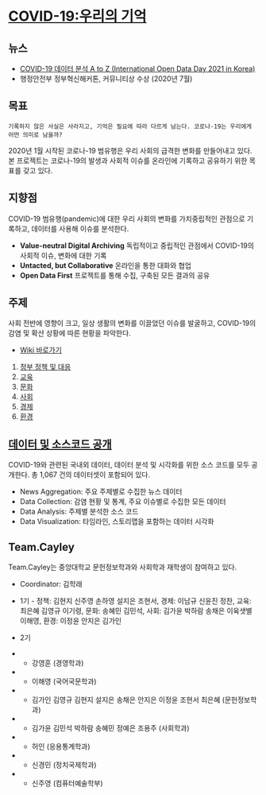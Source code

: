 # [COVID-19:우리의 기억](http://okfn.kr/projects/covid-19-our-memory/)


## 뉴스
* [COVID-19 데이터 분석 A to Z (International Open Data Day 2021 in Korea)](http://okfn.kr/2021/02/23/%ec%98%a4%ed%94%88%eb%8d%b0%ec%9d%b4%ed%84%b0%eb%8d%b0%ec%9d%b4-2021-2/)
* 행정안전부 정부혁신해커톤, 커뮤니티상 수상 (2020년 7월)

## 목표

```
기록하지 않은 사실은 사라지고, 기억은 필요에 따라 다르게 남는다. 코로나-19는 우리에게 어떤 의미로 남을까?
```
2020년 1월 시작된 코로나-19 범유행은 우리 사회의 급격한 변화를 만들어내고 있다. 본 프로젝트는 코로나-19의 발생과 사회적 이슈를 온라인에 기록하고 공유하기 위한 목표를 갖고 있다. 


## 지향점 
COVID-19 범유행(pandemic)에 대한 우리 사회의 변화를 가치중립적인 관점으로 기록하고, 데이터를 사용해 이슈를 분석한다. 

* **Value-neutral Digital Archiving** 독립적이고 중립적인 관점에서 COVID-19의 사회적 이슈, 변화에 대한 기록
* **Untacted, but Collaborative** 온라인을 통한 대화와 협업
* **Open Data First** 프로젝트를 통해 수집, 구축된 모든 결과의 공유 

## 주제
사회 전반에 영향이 크고, 일상 생활의 변화를 이끌었던 이슈를 발굴하고, COVID-19의 감염 및 확산 상황에 따른 현황을 파악한다. 

* [Wiki 바로가기](https://github.com/Open-Knowledge-Korea/covid-19-our-memory/wiki)
1. [정부 정책 및 대응](https://github.com/Open-Knowledge-Korea/covid-19-our-memory/wiki/%EB%A7%88%EC%8A%A4%ED%81%AC-%EB%B6%80%EC%A1%B1%EC%9D%98-%EC%9B%90%EC%9D%B8)
2. [교육](https://github.com/Open-Knowledge-Korea/covid-19-our-memory/wiki/%EB%B6%84%EC%84%9D-%EB%AA%A9%EC%A0%81)
3. [문화](https://github.com/Open-Knowledge-Korea/covid-19-our-memory/wiki/5.1-%EB%AC%B8%ED%99%94%EC%82%B0%EC%97%85%EC%9D%98-%EC%9C%84%EA%B8%B0)
4. [사회](https://github.com/Open-Knowledge-Korea/covid-19-our-memory/wiki/%EB%B6%84%EC%84%9D%EB%AA%A9%ED%91%9C-%EB%AA%A9%EC%A0%81)
5. [경제](https://github.com/Open-Knowledge-Korea/covid-19-our-memory/wiki/%EC%84%9C%EB%A1%A0)
6. [환경](https://github.com/Open-Knowledge-Korea/covid-19-our-memory/wiki/8.1-%EC%BD%94%EB%A1%9C%EB%82%9819%EA%B0%80-%ED%99%98%EA%B2%BD%EC%97%90-%EC%A4%80-%EC%98%81%ED%96%A5)

## [데이터 및 소스코드 공개](covid-19-our-memory/data/) 
COVID-19와 관련된 국내외 데이터, 데이터 분석 및 시각화를 위한 소스 코드를 모두 공개한다. 총 1,067 건의 데이터셋이 포함되어 있다. 

* News Aggregation: 주요 주제별로 수집한 뉴스 데이터
* Data Collection: 감염 현황 및 통계, 주요 이슈별로 수집한 모든 데이터
* Data Analysis: 주제별 분석한 소스 코드 
* Data Visualization: 타임라인, 스토리맵을 포함하는 데이터 시각화 

## Team.Cayley 
Team.Cayley는 중앙대학교 문헌정보학과와 사회학과 재학생이 참여하고 있다. 

* Coordinator: 김학래
* 1기 - 정책: 김현지 신주영 손하영 설지은 조현서, 경제: 이남규 신윤진 정찬, 교육: 최은혜 김영규 이기령, 문화: 송혜민 김민석, 사회: 김가윤 박하람 송채은 이육샛별 이해영, 환경: 이정윤 안지은 김가인

* 2기
* * 강영훈 (경영학과)
* * 이해영 (국어국문학과)
* * 김가인 김영규 김현지 설지은 송채은 안지은 이정윤 조현서 최은혜 (문헌정보학과)
* * 김가윤 김민석 박하람 송혜민 정예은 조용주 (사회학과)
* * 허인 (응용통계학과)
* * 신경민 (정치국제학과)
* * 신주영 (컴퓨터예술학부)
